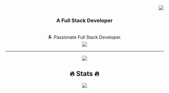 <img align ="right" src = "https://visitor-badge.laobi.icu/"/>

<h1 align = "center">
  <a href = "https://git.io/typing-svg"></a>
</h1>

<h3 align = "center">A Full Stack Developer</h3>

<br/>

<div align = "center">
  🏝️ Passionate Full Stack Developer.
</div>

<div align = "center">
<a href = "mailto:subbutup2612@gmail,com"></a>
  <img src = "https://img.shields.io/badge/Gmail-D14836?style=for-the-badge&logo=gmail&logoColor=white" />
</div>

<hr/>

<div align="center">
  <a href="https://skillicons.dev">
    <img src="https://skillicons.dev/icons?i=js,java,py,express,nodejs,react,mongodb,mysql,html,css,vscode,eclipse,bootstrap,materialui,git,github" />
  </a>
</div>

<div align = "center">
  <h2 align = "center">🔥 Stats 🔥</h2>
  <img src = "https://streak-stats.demolab.com/?user=SankarSubbu"/>
</div>
